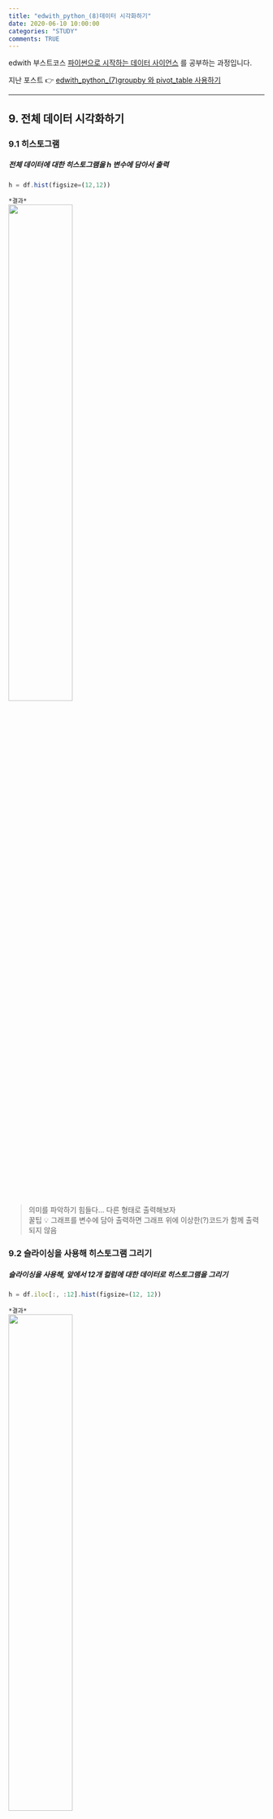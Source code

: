 ```yaml
---
title: "edwith_python_(8)데이터 시각화하기"
date: 2020-06-10 10:00:00
categories: "STUDY"
comments: TRUE
---
```


edwith 부스트코스 [파이썬으로 시작하는 데이터 사이언스](https://www.edwith.org/boostcourse-ds-510/joinLectures/28137) 를 공부하는 과정입니다.    
  
지난 포스트 :point_right: [edwith_python_(7)groupby 와 pivot_table 사용하기](https://masunii.github.io/study/edwith_%EA%B1%B4%EA%B0%95%EB%8D%B0%EC%9D%B4%ED%84%B0(2)/)  

--------------------------------------------------------

## 9. 전체 데이터 시각화하기  

### 9.1 히스토그램  

##### 전체 데이터에 대한 히스토그램을 h 변수에 담아서 출력
```javascript
h = df.hist(figsize=(12,12))
```

`*결과*`  
<img src = "https://user-images.githubusercontent.com/50826051/84227018-50baa800-ab1e-11ea-9bfc-f44ec1178fe7.png" width="50%">  

> 의미를 파악하기 힘들다...  다른 형태로 출력해보자  
> 꿀팁 :bulb: 그래프를 변수에 담아 출력하면 그래프 위에 이상한(?)코드가 함께 출력되지 않음

### 9.2 슬라이싱을 사용해 히스토그램 그리기  

##### 슬라이싱을 사용해, 앞에서 12개 컬럼에 대한 데이터로 히스토그램을 그리기
```javascript
h = df.iloc[:, :12].hist(figsize=(12, 12))
```
`*결과*`  
<img src = "https://user-images.githubusercontent.com/50826051/84227145-97100700-ab1e-11ea-9f61-bfc851789a5f.png" width="50%">  

>loc: 행열 이름 정보 필요  
iloc: 행열 인덱스 번호 정보 필요  

##### 슬라이싱을 사용해 앞에서 12번째부터 23번째까지(12:24) 컬럼에 대한 데이터로 히스토그램 그리기
```javascript
h = df.iloc[:, 12:24].hist(figsize=(12, 12), bins=100)
``` 

`*결과*`  
<img src = "https://user-images.githubusercontent.com/50826051/84227222-c0309780-ab1e-11ea-9625-c152b860230c.png" width="50%">  

> bins: 막대의 개수를 지정하는 옵션.  

##### 슬라이싱을 사용해 앞에서 24번째부터 마지막까지의 컬럼에 대한 데이터로 히스토그램 그리기
```javascript
h = df.iloc[:, 24:].hist(figsize=(12, 12), bins=10)
```  

`*결과*`  
<img src = "https://user-images.githubusercontent.com/50826051/84227272-e5bda100-ab1e-11ea-8fb1-e891ac5031fa.png" width="50%">  


## 11. 범주형(카테고리) 데이터 시각화하기
### 11.1 음주여부
##### "음주여부"에 따른 countplot을 그리고 hue를 사용하여 "성별코드"로 색상을 구분하여 그리기
```javascript
sns.countplot(data = df, x="음주여부", hue = "성별코드")
``` 

`*결과*`  
<img src = "https://user-images.githubusercontent.com/50826051/84227367-33d2a480-ab1f-11ea-9e0c-18d2be91c92c.png" width="50%">  


##### countplot으로 "연령대코드(5세단위)"별 "음주여부" 확인하기
```javascript
sns.countplot(data = df, x= "연령대코드(5세단위)", hue = "음주여부")
```

`*결과*`  
<img src = "https://user-images.githubusercontent.com/50826051/84227403-4ea51900-ab1f-11ea-881a-5e20b87b7ca4.png" width="50%">  

### 11.2 countplot 신장과 체중
##### countplot으로 성별 "키" 차이 확인하기
```javascript
sns.countplot(data = df, x="신장(5Cm단위)", hue = "성별코드")
```

`*결과*`  
<img src = "https://user-images.githubusercontent.com/50826051/84227534-a6438480-ab1f-11ea-8b31-4dd38fc19405.png" width="50%">  

##### countplot으로 성별 "체중" 차이 확인하기
```javascript
sns.countplot(data = df, x="체중(5Kg단위)", hue="성별코드")
```

`*결과*`  
<img src = "https://user-images.githubusercontent.com/50826051/84227586-c4a98000-ab1f-11ea-94d2-cc6ca08eddc7.png" width="50%">  





